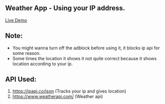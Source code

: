 ## Weather App - Using your IP address.
[Live Demo](https://zweather.netlify.app)

## Note:
  * You might wanna turn off the adblock before using it, it blocks ip api for some reason.
  * Some times the location it shows it not quite correct because it shows location according to your ip.

## API Used:
  1. https://ipapi.co/json (Tracks your ip and gives location)
  2. https://www.weatherapi.com/ (Weather api)
